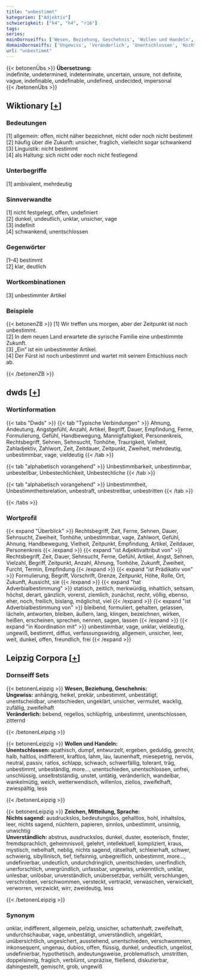 ```yaml
---
title: "unbestimmt"
kategorien: ["Adjektiv"]
schwierigkeit: ["k4", "h4", "r16"]
tags:
series:
mainDornseiffs: ['Wesen, Beziehung, Geschehnis', 'Wollen und Handeln', 'Zeichen, Mitteilung, Sprache']
domainDornseiffs: ['Ungewiss', 'Veränderlich', 'Unentschlossen', 'Nichts sagend', 'Unverständlich']
url: "unbestimmt"
---
```


{{< betonenÜbs >}}
**Übersetzung:**  
indefinite, undetermined, indeterminate, uncertain, unsure, not definite, vague, indefinable, undefinable, undefined, undecided, impersonal  
{{< /betonenÜbs >}}

## Wiktionary [[+](https://de.wiktionary.org/wiki/unbestimmt)]

### Bedeutungen
[1] allgemein: offen, nicht näher bezeichnet, nicht oder noch nicht bestimmt  
[2] häufig über die Zukunft: unsicher, fraglich, vielleicht sogar schwankend  
[3] Linguistik: nicht bestimmt  
[4] als Haltung: sich nicht oder noch nicht festlegend  

### Unterbegriffe
[1] ambivalent, mehrdeutig  

### Sinnverwandte
[1] nicht festgelegt, offen, undefiniert  
[2] dunkel, undeutlich, unklar, unsicher, vage  
[3] indefinit  
[4] schwankend, unentschlossen  

### Gegenwörter
[1–4] bestimmt  
[2] klar, deutlich  

### Wortkombinationen
[3] unbestimmter Artikel  

### Beispiele
{{< betonenZB >}}
[1] Wir treffen uns morgen, aber der Zeitpunkt ist noch unbestimmt.  
[2] In dem neuen Land erwartete die syrische Familie eine unbestimmte Zukunft.  
[3] „Ein“ ist ein unbestimmter Artikel.  
[4] Der Fürst ist noch unbestimmt und wartet mit seinem Entschluss noch ab.  

{{< /betonenZB >}}


## dwds [[+](https://www.dwds.de/wb/unbestimmt)]

### Wortinformation
{{< tabs "Dwds" >}}
{{< tab "Typische Verbindungen" >}}
Ahnung, Andeutung, Angstgefühl, Anzahl, Artikel, Begriff, Dauer, Empfindung, Ferne, Formulierung, Gefühl, Handbewegung, Mannigfaltigkeit, Personenkreis, Rechtsbegriff, Sehnen, Sehnsucht, Tonhöhe, Traurigkeit, Vielheit, Zahladjektiv, Zahlwort, Zeit, Zeitdauer, Zeitpunkt, Zweiheit, mehrdeutig, unbestimmbar, vage, vieldeutig
{{< /tab >}}

{{< tab "alphabetisch vorangehend" >}}
Unbestimmbarkeit, unbestimmbar, unbestellbar, Unbestechlichkeit, Unbestechliche
{{< /tab >}}

{{< tab "alphabetisch vorangehend" >}}
Unbestimmtheit, Unbestimmtheitsrelation, unbestraft, unbestreitbar, unbestritten
{{< /tab >}}

{{< /tabs >}}

### Wortprofil
{{< expand "Überblick" >}} Rechtsbegriff, Zeit, Ferne, Sehnen, Dauer, Sehnsucht, Zweiheit, Tonhöhe, unbestimmbar, vage, Zahlwort, Gefühl, Ahnung, Handbewegung, Vielheit, Zeitpunkt, Empfindung, Artikel, Zeitdauer, Personenkreis {{< /expand >}}
{{< expand "ist Adjektivattribut von" >}} Rechtsbegriff, Zeit, Dauer, Sehnsucht, Ferne, Gefühl, Artikel, Angst, Sehnen, Vielzahl, Begriff, Zeitpunkt, Anzahl, Ahnung, Tonhöhe, Zukunft, Zweiheit, Furcht, Termin, Empfindung {{< /expand >}}
{{< expand "ist Prädikativ von" >}} Formulierung, Begriff, Vorschrift, Grenze, Zeitpunkt, Höhe, Rolle, Ort, Zukunft, Aussicht, sie {{< /expand >}}
{{< expand "hat Adverbialbestimmung" >}} statisch, zeitlich, merkwürdig, inhaltlich, seltsam, höchst, derart, gänzlich, vorerst, ziemlich, zunächst, recht, völlig, ebenso, eher, noch, freilich, bislang, möglichst, viel {{< /expand >}}
{{< expand "ist Adverbialbestimmung von" >}} bleibend, formuliert, gehalten, gelassen, lächeln, antworten, bleiben, äußern, lang, klingen, bezeichnen, wirken, heißen, erscheinen, sprechen, nennen, sagen, lassen {{< /expand >}}
{{< expand "in Koordination mit" >}} unbestimmbar, vage, unklar, vieldeutig, ungewiß, bestimmt, diffus, verfassungswidrig, allgemein, unsicher, leer, weit, dunkel, offen, freundlich, frei {{< /expand >}}

## Leipzig Corpora [[+](https://corpora.uni-leipzig.de/en/res?word=unbestimmt&corpusId=deu_newscrawl-public_2018)]

### Dornseiff Sets
{{< betonenLeipzig >}}
**Wesen, Beziehung, Geschehnis:**  
**Ungewiss:** anhängig, heikel, prekär, unbestimmt, unbestätigt, unentscheidbar, unentschieden, ungeklärt, unsicher, vermutet, wacklig, zufällig, zweifelhaft  
**Veränderlich:** bebend, regellos, schlüpfrig, unbestimmt, unentschlossen, zitternd  

{{< /betonenLeipzig >}}


{{< betonenLeipzig >}}
**Wollen und Handeln:**  
**Unentschlossen:** apathisch, dumpf, entwurzelt, ergeben, geduldig, gerecht, halb, haltlos, indifferent, kraftlos, lahm, lau, launenhaft, miesepetrig, nervös, neutral, passiv, ratlos, schlapp, schwach, schwerfällig, tolerant, träg, unbestimmt, unbeständig, more..., unentschieden, unentschlossen, unfrei, unschlüssig, unselbstständig, unstet, untätig, veränderlich, wandelbar, wankelmütig, weich, wetterwendisch, willenlos, ziellos, zweifelhaft, zwiespältig, less  

{{< /betonenLeipzig >}}


{{< betonenLeipzig >}}
**Zeichen, Mitteilung, Sprache:**  
**Nichts sagend:** ausdruckslos, bedeutungslos, gehaltlos, hohl, inhaltslos, leer, nichts sagend, nüchtern, papieren, sinnlos, unbestimmt, unsinnig, unwichtig  
**Unverständlich:** abstrus, ausdruckslos, dunkel, duster, esoterisch, finster, fremdsprachlich, geheimnisvoll, gelehrt, intellektuell, kompliziert, kraus, mystisch, nebelhaft, neblig, nichts sagend, rätselhaft, schleierhaft, schwer, schwierig, sibyllinisch, tief, tiefsinnig, unbegreiflich, unbestimmt, more..., undefinierbar, undeutlich, undurchdringlich, unentschieden, unerfindlich, unerforschlich, unergründlich, unfassbar, ungewiss, unkenntlich, unklar, unlesbar, unlösbar, unverständlich, unübersetzbar, verhüllt, verschlungen, verschroben, verschwommen, versteckt, vertrackt, verwaschen, verwickelt, verworren, verzwickt, wirr, zweideutig, less  

{{< /betonenLeipzig >}}

### Synonym
unklar, indifferent, allgemein, pelzig, unsicher, schattenhaft, zweifelhaft, undurchschaubar, vage, unbestätigt, unverständlich, ungeklärt, unübersichtlich, ungesichert, ausstehend, unentschieden, verschwommen, inkonsequent, ungenau, dubios, offen, flüssig, dunkel, undeutlich, ungelöst, undefinierbar, hypothetisch, andeutungsweise, problematisch, umstritten, doppelsinnig, fraglich, verblümt, unpräzise, fließend, diskutierbar, dahingestellt, gemischt, grob, ungewiß


